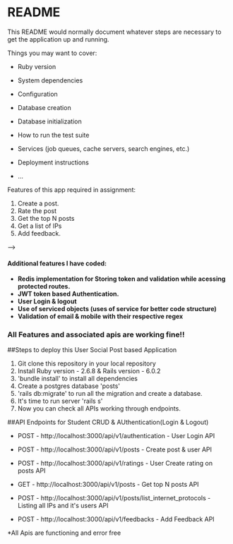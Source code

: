 # README

This README would normally document whatever steps are necessary to get the
application up and running.

Things you may want to cover:

* Ruby version

* System dependencies

* Configuration

* Database creation

* Database initialization

* How to run the test suite

* Services (job queues, cache servers, search engines, etc.)

* Deployment instructions

* ...


Features of this app required in assignment:

1. Create a post.
2. Rate the post
3. Get the top N posts
4. Get a list of IPs
5. Add feedback.

--> <h4>Additional features I have coded:</h4>
* <b> Redis implementation for Storing token and validation while acessing protected routes.</b>
* <b> JWT token based Authentication.</b>
* <b> User Login & logout </b>
* <b> Use of serviced objects (uses of service for better code structure)</b>
* <b> Validation of email & mobile with their respective regex</b>

<h3> All Features and associated apis are working fine!!</h3>


##Steps to deploy this User Social Post based Application

1. Git clone this repository in your local repository
2. Install Ruby version - 2.6.8 & Rails version - 6.0.2
3. 'bundle install' to install all dependencies
4. Create a postgres database 'posts'
5. 'rails db:migrate' to run all the migration and create a database.
6. It's time to run server 'rails s'
7. Now you can check all APIs working through endpoints.


##API Endpoints for Student CRUD & AUthentication(Login & Logout)


* POST - http://localhost:3000/api/v1/authentication - User Login API


* POST - http://localhost:3000/api/v1/posts - Create post & user API


* POST - http://localhost:3000/api/v1/ratings - User Create rating on posts API


* GET - http://localhost:3000/api/v1/posts - Get top N posts API


* POST - http://localhost:3000/api/v1/posts/list_internet_protocols - Listing all IPs and it's users API


* POST - http://localhost:3000/api/v1/feedbacks - Add Feedback API





*All Apis are functioning and error free
